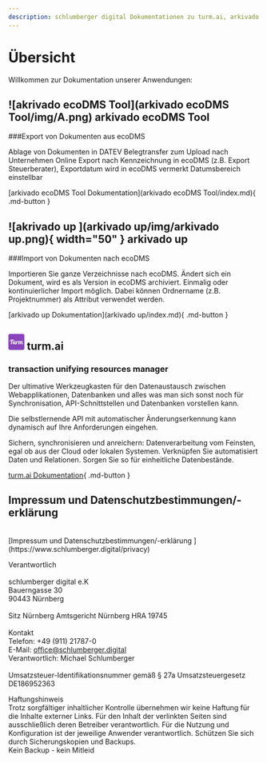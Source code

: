 ```yaml
---
description: schlumberger digital Dokumentationen zu turm.ai, arkivado ecoDMS Tool, arkivado up. 
---
```

# Übersicht
Willkommen zur Dokumentation unserer Anwendungen:


## ![akrivado ecoDMS Tool](arkivado ecoDMS Tool/img/A.png) arkivado ecoDMS Tool

###Export von Dokumenten aus ecoDMS<br>

Ablage von Dokumenten in DATEV Belegtransfer zum Upload nach Unternehmen Online
Export nach Kennzeichnung in ecoDMS (z.B. Export Steuerberater), Exportdatum wird in ecoDMS vermerkt
Datumsbereich einstellbar


[arkivado ecoDMS Tool Dokumentation](arkivado ecoDMS Tool/index.md){ .md-button }

## ![akrivado up ](arkivado up/img/arkivado up.png){ width="50" } arkivado up 

###Import von Dokumenten nach ecoDMS<br>

Importieren Sie ganze Verzeichnisse nach ecoDMS. Ändert sich ein Dokument, wird es als Version in ecoDMS archiviert.
Einmalig oder kontinuierlicher Import möglich. 
Dabei können Ordnername (z.B. Projektnummer) als Attribut verwendet werden. 


[arkivado up  Dokumentation](arkivado up/index.md){ .md-button }

## ![turm](turm.ai/img/turm.png) turm.ai<br>
### transaction unifying resources manager

Der ultimative Werkzeugkasten für den Datenaustausch zwischen Webapplikationen, Datenbanken und alles was man sich sonst noch für Synchronisation, API-Schnittstellen und Datenbanken vorstellen kann.


Die selbstlernende API mit automatischer Änderungserkennung kann dynamisch auf Ihre Anforderungen eingehen.

Sichern, synchronisieren und anreichern: Datenverarbeitung vom Feinsten, egal ob aus der Cloud oder lokalen Systemen. Verknüpfen Sie automatisiert Daten und Relationen. Sorgen Sie so für einheitliche Datenbestände.




[turm.ai Dokumentation](turm.ai/index.md){ .md-button }




## Impressum und Datenschutzbestimmungen/-erklärung  

<br>
[Impressum und Datenschutzbestimmungen/-erklärung  ](https://www.schlumberger.digital/privacy)
<br>

Verantwortlich<br><br>
schlumberger digital e.K<br>
Bauerngasse 30<br>
90443 Nürnberg<br>
<br>
Sitz Nürnberg    Amtsgericht Nürnberg    HRA 19745<br>
<br>
Kontakt <br>
Telefon: +49 (911) 21787-0<br>
E-Mail: office@schlumberger.digital<br>
Verantwortlich: Michael Schlumberger<br>
<br>
Umsatzsteuer-Identifikationsnummer gemäß § 27a Umsatzsteuergesetz<br>
DE186952363<br>

Haftungshinweis<br>
Trotz sorgfältiger inhaltlicher Kontrolle übernehmen wir keine Haftung für die Inhalte externer Links. Für den Inhalt der verlinkten Seiten sind ausschließlich deren Betreiber verantwortlich.
Für die Nutzung und Konfiguration ist der jeweilige Anwender verantwortlich.
Schützen Sie sich durch Sicherungskopien und Backups.<br>
Kein Backup - kein Mitleid<br>

